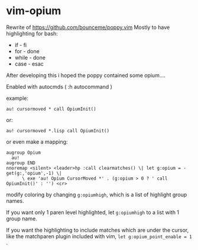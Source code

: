 # vim-opium
Rewrite of https://github.com/bounceme/poppy.vim
Mostly to have highlighting for bash:
- if - fi
- for - done
- while - done
- case - esac

After developing this i hoped the poppy contained some opium....

Enabled with autocmds ( :h autocommand )

example:

`au! cursormoved * call OpiumInit()`

or:

`au! cursormoved *.lisp call OpiumInit()`

or even make a mapping:

```
augroup Opium
  au!
augroup END
nnoremap <silent> <leader>hp :call clearmatches() \| let g:opium = -get(g:,'opium',-1) \|
      \ exe 'au! Opium CursorMoved *' . (g:opium > 0 ? ' call OpiumInit()' : '') <cr>
```

modify coloring by changing `g:opiumhigh`, which is a list of highlight group names.

If you want only 1 paren level highlighted, let `g:opiumhigh` to a list with 1 group name.

If you want the highlighting to include matches which are under the cursor, like the matchparen plugin
included with vim, `let g:opium_point_enable = 1` .
